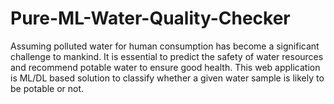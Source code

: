 # Pure-ML-Water-Quality-Checker
Assuming polluted water for human consumption has become a significant challenge to mankind. It is essential to predict the safety of water resources and recommend potable water to ensure good health.  This web application is ML/DL based solution to classify whether a given water sample is likely to be potable or not.
